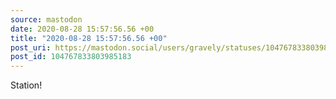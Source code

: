 ```yaml
---
source: mastodon
date: 2020-08-28 15:57:56.56 +00
title: "2020-08-28 15:57:56.56 +00"
post_uri: https://mastodon.social/users/gravely/statuses/104767833803985183
post_id: 104767833803985183
---
```

Station!


